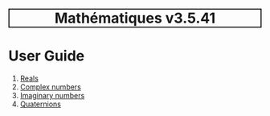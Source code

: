 <h1 style='border: 2px solid; text-align: center'>Mathématiques v3.5.41</h1>

# User Guide

1. [Reals](real/README.md)<br>
2. [Complex numbers](complex/README.md)<br>
3. [Imaginary numbers](imaginary/README.md)<br>
4. [Quaternions](quaternion/README.md)<br>

